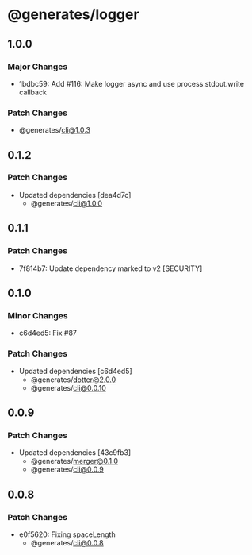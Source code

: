 # @generates/logger

## 1.0.0

### Major Changes

- 1bdbc59: Add #116: Make logger async and use process.stdout.write callback

### Patch Changes

- @generates/cli@1.0.3

## 0.1.2

### Patch Changes

- Updated dependencies [dea4d7c]
  - @generates/cli@1.0.0

## 0.1.1

### Patch Changes

- 7f814b7: Update dependency marked to v2 [SECURITY]

## 0.1.0

### Minor Changes

- c6d4ed5: Fix #87

### Patch Changes

- Updated dependencies [c6d4ed5]
  - @generates/dotter@2.0.0
  - @generates/cli@0.0.10

## 0.0.9

### Patch Changes

- Updated dependencies [43c9fb3]
  - @generates/merger@0.1.0
  - @generates/cli@0.0.9

## 0.0.8

### Patch Changes

- e0f5620: Fixing spaceLength
  - @generates/cli@0.0.8
